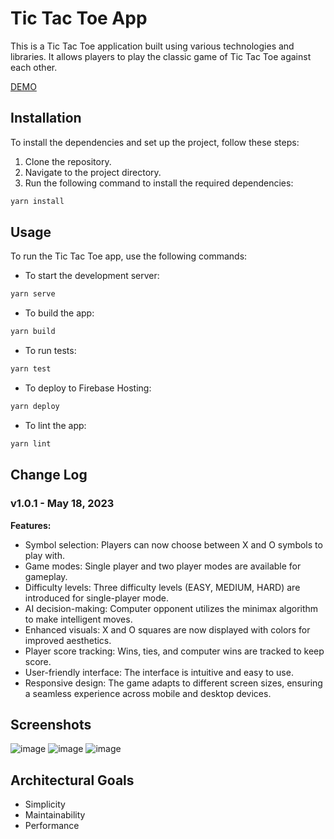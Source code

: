

# Tic Tac Toe App

This is a Tic Tac Toe application built using various technologies and libraries. It allows players to play the classic game of Tic Tac Toe against each other.

[DEMO](https://halogen-byte-345804.web.app/)

## Installation

To install the dependencies and set up the project, follow these steps:

1. Clone the repository.
2. Navigate to the project directory.
3. Run the following command to install the required dependencies:

```bash
yarn install
```

## Usage

To run the Tic Tac Toe app, use the following commands:

- To start the development server:

```bash
yarn serve
```

- To build the app:

```bash
yarn build
```

- To run tests:

```bash
yarn test
```

- To deploy to Firebase Hosting:

```bash
yarn deploy
```

- To lint the app:

```bash
yarn lint
```

## Change Log

### v1.0.1 - May 18, 2023

**Features:**

- Symbol selection: Players can now choose between X and O symbols to play with.
- Game modes: Single player and two player modes are available for gameplay.
- Difficulty levels: Three difficulty levels (EASY, MEDIUM, HARD) are introduced for single-player mode.
- AI decision-making: Computer opponent utilizes the minimax algorithm to make intelligent moves.
- Enhanced visuals: X and O squares are now displayed with colors for improved aesthetics.
- Player score tracking: Wins, ties, and computer wins are tracked to keep score.
- User-friendly interface: The interface is intuitive and easy to use.
- Responsive design: The game adapts to different screen sizes, ensuring a seamless experience across mobile and desktop devices.


## Screenshots
![image](https://halogen-byte-345804.web.app/assets/images/menu.jpeg)
![image](https://halogen-byte-345804.web.app/assets/images/gameplay.jpeg)
![image](https://halogen-byte-345804.web.app/assets/images/gameplay-win.jpeg)

## Architectural Goals

- Simplicity
- Maintainability
- Performance


